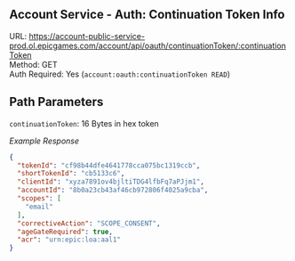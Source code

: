 ## Account Service - Auth: Continuation Token Info

URL: https://account-public-service-prod.ol.epicgames.com/account/api/oauth/continuationToken/:continuationToken \
Method: GET \
Auth Required: Yes (`account:oauth:continuationToken READ`)

## Path Parameters

`continuationToken`: 16 Bytes in hex token

_Example Response_

```json
{
  "tokenId": "cf98b44dfe4641778cca075bc1319ccb",
  "shortTokenId": "cb5133c6",
  "clientId": "xyza7891ov4bjltiTDG4lfbFq7aPJjm1",
  "accountId": "8b0a23cb43af46cb972806f4025a9cba",
  "scopes": [
    "email"
  ],
  "correctiveAction": "SCOPE_CONSENT",
  "ageGateRequired": true,
  "acr": "urn:epic:loa:aal1"
}
```